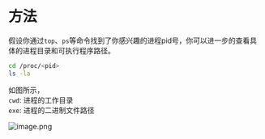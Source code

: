 # 方法
假设你通过`top`、`ps`等命令找到了你感兴趣的进程pid号，你可以进一步的查看具体的进程目录和可执行程序路径。
```bash
cd /proc/<pid>
ls -la
```
如图所示，  
`cwd`: 进程的工作目录  
`exe`: 进程的二进制文件路径 

![image.png](https://minio.kevin2li.top/image-bed/vanblog/img/4e3a28d3b5c8d86c804f09dda135b2e4.image.png)


<!-- more -->
